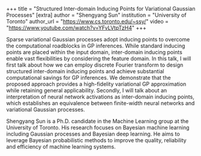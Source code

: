 +++
title = "Structured Inter-domain Inducing Points for Variational Gaussian Processes"
[extra]
author = "Shengyang Sun"
institution = "University of Toronto"
author_url = "https://www.cs.toronto.edu/~ssy/"
video = "https://www.youtube.com/watch?v=YFvLVtpTzH4"
+++

Sparse variational Gaussian processes adopt inducing points to overcome the computational roadblocks in GP inferences. While standard inducing points are placed within the input domain, inter-domain inducing points enable vast flexibilities by considering the feature domain. In this talk, I will first talk about how we can employ discrete Fourier transform to design structured inter-domain inducing points and achieve substantial computational savings for GP inferences. We demonstrate that the proposed approach provides a high-fidelity variational GP approximation while retaining general applicability. Secondly, I will talk about an interpretation of neural network activations as inter-domain inducing points, which establishes an equivalence between finite-width neural networks and variational Gaussian processes.

Shengyang Sun is a Ph.D. candidate in the Machine Learning group at the University of Toronto. His research focuses on Bayesian machine learning including Gaussian processes and Bayesian deep learning. He aims to leverage Bayesian probabilistic methods to improve the quality, reliability and efficiency of machine learning systems.